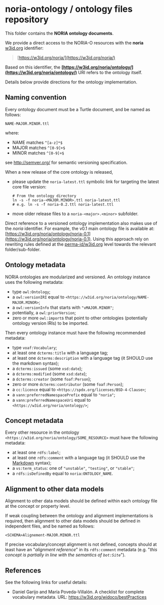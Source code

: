 # noria-ontology / ontology files repository

This folder contains the **NORIA ontology documents**.

We provide a direct access to the NORIA-O resources with the **noria** [w3id.org](https://w3id.org/) identifier:
> [https://w3id.org/noria/](https://w3id.org/noria/)

Based on this identifier, the **[https://w3id.org/noria/ontology/](https://w3id.org/noria/ontology/)** URI refers to the ontology itself.

Details below provide directions for the ontology implementation.

## Naming convention

Every ontology document must be a Turtle document, and be named as follows:

```
NAME-MAJOR.MINOR.ttl
```
where:

- NAME matches `^[a-z]*$`
- MAJOR matches `^[0-9]+$`
- MINOR matches `^[0-9]+$`

see http://semver.org/ for semantic versioning specification.

When a new release of the core ontology is released,

* please update the `noria-latest.ttl` symbolic link for targeting the latest core file version:
	```shell
	# From the ontology directory
	ln -s -f noria-<MAJOR.MINOR>.ttl noria-latest.ttl
	# e.g. ln -s -f noria-0.2.ttl noria-latest.ttl
	```
* move older release files to a `noria-<major>.<minor>` subfolder.

Direct reference to a versioned ontology implementation also makes use of the *noria* identifier.
For example, the v0.1 main ontology file is available at: [https://w3id.org/noria/ontology/noria-0.1](https://w3id.org/noria/ontology/noria-0.1).
Using this approach rely on rewriting rules defined at the [perma-id/w3id.org](https://github.com/perma-id/w3id.org) level towards the relevant folder/sub-folder.

## Ontology metadata

NORIA ontologies are modularized and versioned.
An ontology instance uses the following metadata:

- type `owl:Ontology`;
- a `owl:versionIRI` equal to `<https://w3id.org/noria/ontology/NAME-MAJOR.MINOR>`;
- a `owl:versionInfo` that starts with `"vMAJOR.MINOR"`;
- potentially, a `owl:priorVersion`;
- zero or more `owl:import`s that point to other ontologies (potentially ontology version IRIs) to be imported.


Then every ontology instance must have the following recommended metadata:

- type `voaf:Vocabulary`;
- at least one `dcterms:title` with a language tag;
- at least one `dcterms:description` with a language tag (it SHOULD use the markdown syntax);
- a `dcterms:issued` (some `xsd:date`);
- a `dcterms:modified` (some `xsd:date`);
- a `dcterms:creator` (some `foaf:Person`);
- zero or more `dcterms:contributor` (some `foaf:Person`);
- a `cc:licence` equal to `<https://spdx.org/licenses/BSD-4-Clause>`;
- a `vann:preferredNamespacePrefix` equal to `"noria"`;
- a `vann:preferredNamespaceUri` equal to `<https://w3id.org/noria/ontology/>`;

## Concept metadata

Every other resource in the ontology `<https://w3id.org/noria/ontology/SOME_RESOURCE>` must have the following metadata:

- at least one `rdfs:label`;
- at least one `rdfs:comment` with a language tag (it SHOULD use the [Markdown](https://www.markdownguide.org/) syntax);
- a `vs:term_status`: one of `"unstable"`, `"testing"`, or `"stable"`;
- a `rdfs:isDefinedBy` equal to `noria:ONTOLOGY_NAME`.

## Alignment to other data models

Alignment to other data models should be defined within each ontology file at the concept or property level.

If weak coupling between the ontology and alignment implementations is required, then alignment to other data models should be defined in independent files, and be named as follows:

```
<SCHEMA>Alignement-MAJOR.MINOR.ttl
```

If precise vocabulary/concept alignment is not defined, concepts should at least have an "*alignment reference*" in its `rdfs:comment` metadata (e.g. "*this concept is partially in line with the semantics of `bot:Site`*").

## References

See the following links for useful details:

* Daniel Garijo and María Poveda-Villalón. A checklist for complete vocabulary metadata. URL: https://w3id.org/widoco/bestPractices
